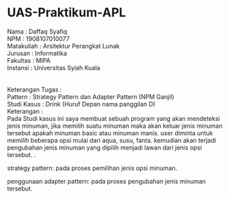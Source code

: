 # UAS-Praktikum-APL
Nama        : Daffaq Syafiq<br>
NPM         : 1908107010077 <br>
Matakuliah  : Arsitektur Perangkat Lunak <br>
Jurusan     : Informatika <br>
Fakultas    : MIPA <br>
Instansi    : Universitas Syiah Kuala <br>
<br>
<br>
Keterangan Tugas : <br>
Pattern : Strategy Pattern dan Adapter Pattern (NPM Ganjil)<br>
Studi Kasus : Drink (Huruf Depan nama panggilan D) <br>
Keterangan : <br>
Pada Studi kasus ini saya membuat sebuah program yang akan mendeteksi jenis minuman, jika memilih suatu minuman maka akan keluar jenis minuman tersebut apakah minuman basic atau minuman manis. user diminta untuk memilih beberapa opsi mulai dari aqua, susu, fanta.
kemudian akan terjadi pengubahan jenis minuman yang dipilih menjadi lawan dari jenis opsi tersebut.
. <br>

 strategy pattern: pada proses pemilihan jenis opsi minuman.
 
 penggunaan adapter pattern: pada proses pengubahan jenis minuman tersebut.
